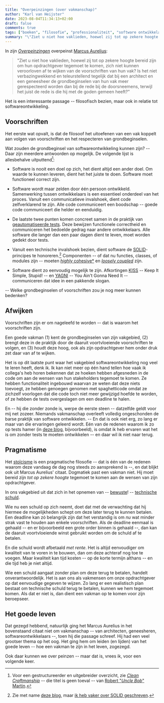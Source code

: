 ```yaml
---
title: "Overpeinzingen (over vakmanschap)"
author: "Karl van Heijster"
date: 2023-08-04T11:34:13+02:00
draft: false
comments: true
tags: ["boeken", "filosofie", "professionaliteit", "software ontwikkelaar (rol)", "stakeholders", "technische schuld", "testen", "vakmanschap", "verantwoordelijkheid"]
summary: "\"Ziet u niet hoe vaklieden, hoewel zij tot op zekere hoogte bereid zijn om hun opdrachtgever tegemoet te komen, zich niet kunnen veroorloven af te wijken van de voorschriften van hun vak? Is het niet verbazingwekkend en teleurstellend tegelijk dat bij een architect en een geneesheer de grondbeginselen van hun vak meer gerespecteerd worden dan bij de rede bij de doorsneemens, terwijl het juist de rede is die hij met de goden gemeen heeft?\""
---
```


In zijn [*Overpeinzingen*](https://www.ankh-hermes.nl/boek/overpeinzingen/ "Marcus Aurelius - 'Overpenzingen', uitgeverij AhnkHermes") overpeinst [Marcus Aurelius](https://plato.stanford.edu/entries/marcus-aurelius/): 


> "Ziet u niet hoe vaklieden, hoewel zij tot op zekere hoogte bereid zijn om hun opdrachtgever tegemoet te komen, zich niet kunnen veroorloven af te wijken van de voorschriften van hun vak? Is het niet verbazingwekkend en teleurstellend tegelijk dat bij een architect en een geneesheer de grondbeginselen van hun vak meer gerespecteerd worden dan bij de rede bij de doorsneemens, terwijl het juist de rede is die hij met de goden gemeen heeft?"


Het is een interessante passage -- filosofisch bezien, maar ook in relatie tot softwareontwikkeling.


## Voorschriften


Het eerste wat opvalt, is dat de filosoof het uitoefenen van een vak koppelt aan volgen van voorschriften en het respecteren van grondbeginselen.


Wat zouden de grondbeginsel van softwareontwikkeling kunnen zijn? -- Daar zijn meerdere antwoorden op mogelijk. De volgende lijst is allesbehalve uitputtend[^1]:


- Software is nooit een doel op zich, het dient altijd een ander doel. Om waarde te kunnen leveren, dient het het juiste te doen. Software moet functioneel correct zijn.

- Software wordt maar zelden door één persoon ontwikkeld. Samenwerking tussen ontwikkelaars is een essentieel onderdeel van het proces. Vanuit een communicatieve invalshoek, dient code zelfverklarend te zijn. Alle code communiceert een boodschap -- goede code communiceert die helder en eenduidig.

- De laatste twee punten komen concreet samen in de praktijk van [geautomatiseerde tests](/tags/testen/ "Blogs met de tag 'testen'"). Deze bewijzen functionele correctheid en communiceren het bedoelde gedrag naar andere ontwikkelaars. Alle software die langer dan een paar dagen dient te leven, moet worden gedekt door tests.

- Vanuit een technische invalshoek bezien, dient software de [SOLID](https://en.wikipedia.org/wiki/SOLID)-principes te honoreren.[^2] Componenten -- of dat nu functies, classes, of modules zijn -- moeten [*highly* cohesive*](https://en.wikipedia.org/wiki/Coupling_(computer_programming)) en [*loosely coupled*](https://en.wikipedia.org/wiki/Loose_coupling) zijn. 

- Software dient zo eenvoudig mogelijk te zijn. Afkortingen [KISS](https://en.wikipedia.org/wiki/KISS_principle) -- Keep It Simple, Stupid! -- en [YAGNI](https://en.wikipedia.org/wiki/You_aren%27t_gonna_need_it) -- You Ain't Gonna Need It -- communiceren dat idee in een pakkende slogan.


-- Welke grondbeginselen of voorschriften zou je nog meer kunnen bedenken?


## Afwijken


Voorschriften zijn er om nageleefd te worden -- dat is waarom het voorschriften zijn. 


Een goede vakman (1) kent de grondbeginselen van zijn vakgebied, (2) brengt deze in de praktijk door de daaruit voortvloeiende voorschriften te volgen, en (3) houdt deze hoog, ook als zijn opdrachtgever hem onder druk zet daar van af te wijken.


Het is op dit laatste punt waar het vakgebied softwareontwikkeling nog veel te leren heeft, denk ik. Ik kan niet meer op één hand tellen hoe vaak ik collega's heb horen bekennen dat ze hoeken hebben afgesneden in de code om aan de wensen van hun stakeholders tegemoet te komen. Ze hebben functionaliteit ingebouwd waarvan ze weten dat deze niets toevoegt, ze hebben genoegen genomen met spaghetticode omdat ze zichzelf voorlogen dat die code toch niet meer gewijzigd hoefde te worden, of ze hebben de tests overgeslagen om een deadline te halen.


En -- hij die zonder zonde is, werpe de eerste steen -- datzelfde geldt voor mij net zozeer. Niemands vakmanschap overleeft volledig ongeschonden de barse praktijk van software ontwikkelen. -- En dat is ook niet erg, zo lang er maar van die ervaringen geleerd wordt. Eén van de redenen waarom ik zo op tests hamer (in [deze blog](/blog/23/04/tijdreis/ "'Tijdreis'"), bijvoorbeeld), is omdat ik heb ervaren wat het is om zonder tests te moeten ontwikkelen -- en daar wil ik niet naar terug.


## Pragmatisme


Het [stoïcisme](https://plato.stanford.edu/entries/stoicism/) is een pragmatische filosofie -- dat is één van de redenen waarom deze vandaag de dag nog steeds zo aansprekend is --, en dat blijkt ook uit Marcus Aurelius' citaat. Dogmatiek past een vakman niet. Hij moet bereid zijn *tot op zekere hoogte* tegemoet te komen aan de wensen van zijn opdrachtgever.


In ons vakgebied uit dat zich in het opnemen van -- [bewuste](/blog/21/11/bewuste-technische-schuld/, "'Bewuste technische schuld'")! -- [technische schuld](/tags/technische-schuld/ "Blogs met de tag 'technische schuld'"). 


Wie nu een schuld op zich neemt, doet dat met de verwachting dat hij hiermee de mogelijkheden schept om deze later terug te kunnen betalen. Een deadline kan zó belangrijk zijn dat het verstandig is om *nu* wat minder strak vast te houden aan enkele voorschriften. Als de deadline eenmaal is gehaald -- en er bijvoorbeeld een grote order binnen is gehaald --, dan kan de daaruit voortvloeiende winst gebruikt worden om de schuld af te betalen.


En die schuld wordt afbetaald *met rente*. Het is altijd eenvoudiger om kwaliteit van te voren in te bouwen, dan om deze achteraf nog toe te voegen. Maar kwaliteit kan tijd kosten -- op de korte termijn althans -- en die tijd heb je niet altijd. 


Wie een schuld aangaat zonder plan om deze terug te betalen, handelt onverantwoordelijk. Het is aan ons als vakmensen om onze opdrachtgever op dat eenvoudige gegeven te wijzen. Zo lang er een realistisch plan bestaat om technische schuld terug te betalen, kunnen we hem tegemoet komen. Als dat er niet is, dan dient een vakman op te komen voor zijn beroepseer.


## Het goede leven


Dat gezegd hebbend, natuurlijk ging het Marcus Aurelius in het bovenstaand citaat niet om vakmanschap -- van architecten, geneesheren, softwareontwikkelaars --, toen hij die passage schreef. Hij had een veel grootser thema op het oog. Het ging hem om leiden (en lijden) van het goede leven -- hoe een vakman te zijn in het leven, zogezegd.


Ook daar kunnen we over peinzen -- maar dat is, vrees ik, voor een volgende keer.


[^1]: Voor een gestructureerder en uitgebreider overzicht, zie [*Clean Craftmanship*](https://www.pearson.com/store/p/clean-craftsmanship-disciplines-standards-and-ethics/P200000009529/9780136915713) -- die titel is geen toeval -- van [Robert "*Uncle Bob*" Martin](http://cleancoder.com/products).

[^2]: Zie met name [deze blog](/blog/21/04/enums-switch-statements-en-solid-1/ "'Enums, switch statements en SOLID - deel 1'"), maar [ik heb vaker over SOLID geschreven](/tags/solid/ "Blogs met de tag 'SOLID'").
